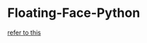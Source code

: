 # Floating-Face-Python

[refer to this](https://zigpot.wordpress.com/2021/09/23/hello-and-making-floating-face-effect/)

